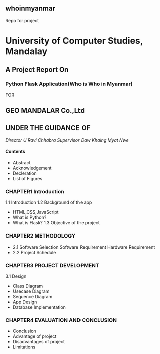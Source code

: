 ## whoinmyanmar
Repo for project
# University of Computer Studies, Mandalay
## A Project Report On 
### Python Flask Application(Who is Who in Myanmar)
  FOR 
## GEO MANDALAR Co.,Ltd
## UNDER THE GUIDANCE OF
*Director 
U Ravi Chhabra
Supervisor
Daw Khaing Myat Nwe*
#### Contents
- Abstract
- Acknowledgement
- Decleration
- List of Figures
### CHAPTER1 Introduction
1.1 Introduction
1.2 Background of the app
- HTML,CSS,JavaScript
- What is Python?
- What is Flask?
1.3 Objective of the project
### CHAPTER2 METHODOLOGY
- 2.1 Software Selection
  Software Requirement
  Hardware Requirement
- 2.2 Project Schedule
### CHAPTER3 PROJECT DEVELOPMENT
3.1 Design
- Class Diagram
- Usecase Diagram
- Sequence Diagram
- App Design
- Database Implementation
### CHAPTER4 EVALUATION AND CONCLUSION
 - Conclusion
 - Advantage of project
 - Disadvantages of project
 - Limitations


